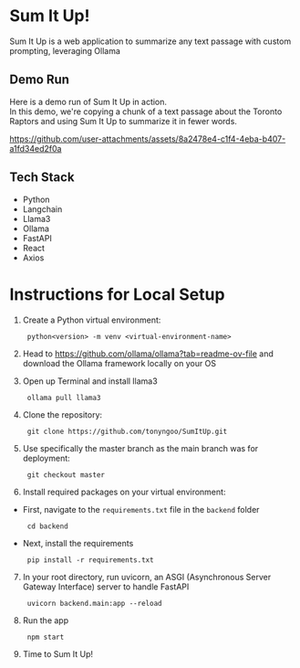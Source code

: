# Sum It Up!
Sum It Up is a web application to summarize any text passage with custom prompting, leveraging Ollama

## Demo Run
Here is a demo run of Sum It Up in action. <br>
In this demo, we're copying a chunk of a text passage about the Toronto Raptors and using Sum It Up to summarize it in fewer words.

https://github.com/user-attachments/assets/8a2478e4-c1f4-4eba-b407-a1fd34ed2f0a

## Tech Stack
- Python
- Langchain
- Llama3
- Ollama
- FastAPI
- React
- Axios

# Instructions for Local Setup

1. Create a Python virtual environment:

   ```
    python<version> -m venv <virtual-environment-name>
   ```
2. Head to https://github.com/ollama/ollama?tab=readme-ov-file and download the Ollama framework locally on your OS
3. Open up Terminal and install llama3
   ```
    ollama pull llama3
   ```
4. Clone the repository:

    ```
     git clone https://github.com/tonyngoo/SumItUp.git
    ```
5. Use specifically the master branch as the main branch was for deployment:
    ```
     git checkout master
    ```
6. Install required packages on your virtual environment:
  - First, navigate to the `requirements.txt` file in the `backend` folder

    ```
     cd backend
    ```
  - Next, install the requirements

    ```
     pip install -r requirements.txt
    ```
7. In your root directory, run uvicorn, an ASGI (Asynchronous Server Gateway Interface) server to handle FastAPI
   
    ```
     uvicorn backend.main:app --reload
    ```
8. Run the app

    ```
     npm start
    ```
9. Time to Sum It Up!

